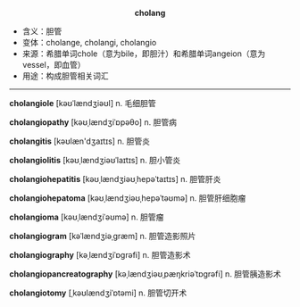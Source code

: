 
**<center>cholang</center>**

- <span class="definition">含义：胆管</span>
- <span class="definition">变体：cholange, cholangi, cholangio</span>
- <span class="definition">来源：希腊单词chole（意为bile，即胆汁）和希腊单词angeion（意为vessel，即血管）</span>
- <span class="definition">用途：构成胆管相关词汇</span>


---


<span class="vocabulary">**cholangiole**</span> [kəʊˈlændʒiəʊl] n. 毛细胆管

<span class="vocabulary">**cholangiopathy**</span> [kəʊˌlændʒiˈɒpəθo] n. 胆管病

<span class="vocabulary">**cholangitis**</span> [kəʊlæn'dʒaɪtɪs] n. 胆管炎

<span class="vocabulary">**cholangiolitis**</span> [kəʊˌlændʒiəʊˈlaɪtɪs] n. 胆小管炎

<span class="vocabulary">**cholangiohepatitis**</span> [kəʊˌlændʒiəʊˌhepəˈtaɪtɪs] n. 胆管肝炎

<span class="vocabulary">**cholangiohepatoma**</span> [kəʊˌlændʒiəʊˌhepəˈtəʊmə] n. 胆管肝细胞瘤

<span class="vocabulary">**cholangioma**</span> [kəʊˌlændʒiˈəʊmə] n. 胆管瘤

<span class="vocabulary">**cholangiogram**</span> [kəˈlændʒiəˌɡræm] n. 胆管造影照片 

<span class="vocabulary">**cholangiography**</span> [kəˌlændʒiˈɒɡrəfi] n. 胆管造影术

<span class="vocabulary">**cholangiopancreatography**</span> [kəˌlændʒiəʊˌpæŋkriəˈtɒɡrəfi] n. 胆管胰造影术

<span class="vocabulary">**cholangiotomy**</span> [ˌkəʊlændʒiˈɒtəmi] n. 胆管切开术
